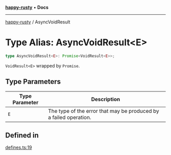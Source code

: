 [**happy-rusty**](../README.md) • **Docs**

***

[happy-rusty](../README.md) / AsyncVoidResult

# Type Alias: AsyncVoidResult\<E\>

```ts
type AsyncVoidResult<E>: Promise<VoidResult<E>>;
```

`VoidResult<E>` wrapped by `Promise`.

## Type Parameters

| Type Parameter | Description |
| ------ | ------ |
| `E` | The type of the error that may be produced by a failed operation. |

## Defined in

[defines.ts:19](https://github.com/JiangJie/happy-rusty/blob/6efe20969984552f52d79aee092bb6925a077fe7/src/enum/defines.ts#L19)
